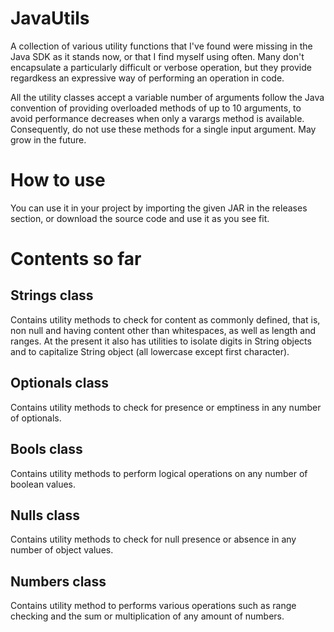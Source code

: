 # JavaUtils
A collection of various utility functions that I've found were missing in the Java SDK as it stands now, or that I find myself using often.
Many don't encapsulate a particularly difficult or verbose operation, but they provide regardkess an expressive way of performing an operation in code.

All the utility classes accept a variable number of arguments follow the Java convention of providing overloaded methods of up to 10 arguments,
to avoid performance decreases when only a varargs method is available. Consequently, do not use these methods for a single input argument.
May grow in the future.

# How to use
You can use it in your project by importing the given JAR in the releases section, or download the source code and use it as you see fit.

# Contents so far

## Strings class
Contains utility methods to check for content as commonly defined, that is, non null and having content other than whitespaces, as well as length and ranges. At the present it also has utilities
to isolate digits in String objects and to capitalize String object (all lowercase except first character).

## Optionals class
Contains utility methods to check for presence or emptiness in any number of optionals.

## Bools class
Contains utility methods to perform logical operations on any number of boolean values.

## Nulls class
Contains utility methods to check for null presence or absence in any number of object values.

## Numbers class
Contains utility method to performs various operations such as range checking and the sum or multiplication of any amount of numbers.
